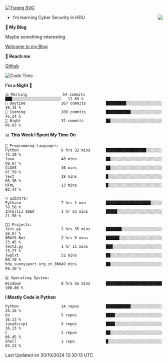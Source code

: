 [![Typing SVG](https://readme-typing-svg.herokuapp.com?font=Fira+Code&pause=1000&random=false&width=450&height=60&lines=Hello+%F0%9F%91%8B%F0%9F%8F%BB;I'm+JBNRZ)](https://git.io/typing-svg)

<a href="#">
  <img align="right" src="https://github-readme-stats.vercel.app/api?username=JBNRZ&show_icons=true&bg_color=15,f2f7fd,E0EAFC" />
</a>

- I'm learning Cyber Security in HDU

 **🌱 My Blog**

Maybe something interesting

[Welcome to my Blog](https://jbnrz.com.cn/)

 **💬 Reach me** 

[Github](https://github.com/JBNRZ)


<!--START_SECTION:waka-->
![Code Time](http://img.shields.io/badge/Code%20Time-720%20hrs%2035%20mins-blue)

**I'm a Night 🦉** 

```text
🌞 Morning                54 commits          ███░░░░░░░░░░░░░░░░░░░░░░   11.69 % 
🌆 Daytime                167 commits         █████████░░░░░░░░░░░░░░░░   36.15 % 
🌃 Evening                209 commits         ███████████░░░░░░░░░░░░░░   45.24 % 
🌙 Night                  32 commits          ██░░░░░░░░░░░░░░░░░░░░░░░   06.93 % 
```


📊 **This Week I Spent My Time On** 

```text
💬 Programming Languages: 
Python                   6 hrs 32 mins       ██████████████████░░░░░░░   73.10 % 
Java                     48 mins             ██░░░░░░░░░░░░░░░░░░░░░░░   09.07 % 
CLASS                    40 mins             ██░░░░░░░░░░░░░░░░░░░░░░░   07.50 % 
Text                     18 mins             █░░░░░░░░░░░░░░░░░░░░░░░░   03.38 % 
HTML                     13 mins             █░░░░░░░░░░░░░░░░░░░░░░░░   02.47 % 

🔥 Editors: 
PyCharm                  7 hrs 1 min         ████████████████████░░░░░   78.50 % 
IntelliJ IDEA            1 hr 55 mins        █████░░░░░░░░░░░░░░░░░░░░   21.50 % 

🐱‍💻 Projects: 
test.py                  2 hrs 35 mins       ███████░░░░░░░░░░░░░░░░░░   28.87 % 
0RAYS-Bot                2 hrs 5 mins        ██████░░░░░░░░░░░░░░░░░░░   23.45 % 
test2.py                 1 hr 11 mins        ███░░░░░░░░░░░░░░░░░░░░░░   13.27 % 
jwglxt                   52 mins             ██░░░░░░░░░░░░░░░░░░░░░░░   09.70 % 
hdu.sunnysport.org.cn_80049 mins             ██░░░░░░░░░░░░░░░░░░░░░░░   09.30 % 

💻 Operating System: 
Windows                  8 hrs 56 mins       █████████████████████████   100.00 % 
```

**I Mostly Code in Python** 

```text
Python                   14 repos            ███████████░░░░░░░░░░░░░░   45.16 % 
Go                       5 repos             ████░░░░░░░░░░░░░░░░░░░░░   16.13 % 
JavaScript               5 repos             ████░░░░░░░░░░░░░░░░░░░░░   16.13 % 
C                        2 repos             ██░░░░░░░░░░░░░░░░░░░░░░░   06.45 % 
Shell                    1 repo              █░░░░░░░░░░░░░░░░░░░░░░░░   03.23 % 
```




 Last Updated on 30/10/2024 12:30:13 UTC
<!--END_SECTION:waka-->
